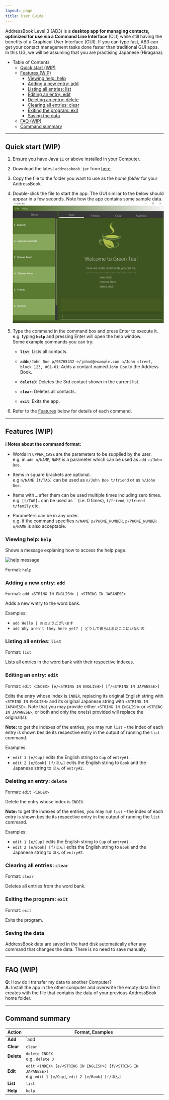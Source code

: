 ```yaml
---
layout: page
title: User Guide
---
```


AddressBook Level 3 (AB3) is a **desktop app for managing contacts, optimized for use via a Command Line Interface** (CLI) while still having the benefits of a Graphical User Interface (GUI). If you can type fast, AB3 can get your contact management tasks done faster than traditional GUI apps. In this UG, we will be assuming that you are practising Japanese (Hiragana).

- Table of Contents
  - [Quick start (WIP)](#quick-start-wip)
  - [Features (WIP)](#features-wip)
    - [Viewing help: help](#viewing-help-help)
    - [Adding a new entry: add](#adding-a-new-entry-add)
    - [Listing all entries: list](#listing-all-entries-list)
    - [Editing an entry: edit](#editing-an-entry-edit)
    - [Deleting an entry: delete](#deleting-an-entry-delete)
    - [Clearing all entries: clear](#clearing-all-entries-clear)
    - [Exiting the program: exit](#exiting-the-program-exit)
    - [Saving the data](#saving-the-data)
  - [FAQ (WIP)](#faq-wip)
  - [Command summary](#command-summary)

---

## Quick start (WIP)

1. Ensure you have Java `11` or above installed in your Computer.

1. Download the latest `addressbook.jar` from [here](https://github.com/se-edu/addressbook-level3/releases).

1. Copy the file to the folder you want to use as the _home folder_ for your AddressBook.

1. Double-click the file to start the app. The GUI similar to the below should appear in a few seconds. Note how the app contains some sample data.<br>
   ![Ui](images/Ui.png)

1. Type the command in the command box and press Enter to execute it. e.g. typing **`help`** and pressing Enter will open the help window.<br>
   Some example commands you can try:

   - **`list`**: Lists all contacts.

   - **`add`**`n/John Doe p/98765432 e/johnd@example.com a/John street, block 123, #01-01`: Adds a contact named `John Doe` to the Address Book.

   - **`delete`**`3`: Deletes the 3rd contact shown in the current list.

   - **`clear`**: Deletes all contacts.

   - **`exit`**: Exits the app.

1. Refer to the [Features](#features) below for details of each command.

---

## Features (WIP)

<div markdown="block" class="alert alert-info">

**:information_source: Notes about the command format:**<br>

- Words in `UPPER_CASE` are the parameters to be supplied by the user.<br>
  e.g. in `add n/NAME`, `NAME` is a parameter which can be used as `add n/John Doe`.

- Items in square brackets are optional.<br>
  e.g `n/NAME [t/TAG]` can be used as `n/John Doe t/friend` or as `n/John Doe`.

- Items with `…`​ after them can be used multiple times including zero times.<br>
  e.g. `[t/TAG]…​` can be used as `` (i.e. 0 times), `t/friend`, `t/friend t/family` etc.

- Parameters can be in any order.<br>
  e.g. if the command specifies `n/NAME p/PHONE_NUMBER`, `p/PHONE_NUMBER n/NAME` is also acceptable.

</div>

### Viewing help: `help`

Shows a message explaning how to access the help page.

![help message](images/helpMessage.png)

Format: `help`

### Adding a new entry: `add`

Format: `add <STRING IN ENGLISH> | <STRING IN JAPANESE>`

Adds a new wntry to the word bank.

Examples:

- `add Hello | おはようございます`
- `add Why aren’t they here yet? | どうして彼らはまだここにいないの`

### Listing all entries: `list`

Format: `list`

Lists all entries in the word bank with their respective indexes.

### Editing an entry: `edit`

Format: `edit <INDEX> [e/<STRING IN ENGLISH>] [f/<STRING IN JAPANESE>]`

Edits the entry whose index is `INDEX`, replacing its original English string with `<STRING IN ENGLISH>` and its original Japanese string with `<STRING IN JAPANESE>`. Note that you may provide either `<STRING IN ENGLISH>` or `<STRING IN JAPANESE>`, or both and only the one(s) provided will replace the original(s).

**Note:** to get the indexes of the entries, you may run `list` - the index of each entry is shown beside its respective entry in the output of running the `list` command.

Examples:

- `edit 1 [e/Cup]` edits the English string to `Cup` of `entry#1`.
- `edit 2 [e/Book] [f/ほん]` edits the English string to `Book` and the Japanese string to `ほん` of `entry#2`.

### Deleting an entry: `delete`

Format: `edit <INDEX>`

Delete the entry whose index is `INDEX`.

**Note:** to get the indexes of the entries, you may run `list` - the index of each entry is shown beside its respective entry in the output of running the `list` command.

Examples:

- `edit 1 [e/Cup]` edits the English string to `Cup` of `entry#1`.
- `edit 2 [e/Book] [f/ほん]` edits the English string to `Book` and the Japanese string to `ほん` of `entry#2`.

### Clearing all entries: `clear`

Format: `clear`

Deletes all entries from the word bank.

### Exiting the program: `exit`

Format: `exit`

Exits the program.

### Saving the data

AddressBook data are saved in the hard disk automatically after any command that changes the data. There is no need to save manually.

---

## FAQ (WIP)

**Q**: How do I transfer my data to another Computer?<br>
**A**: Install the app in the other computer and overwrite the empty data file it creates with the file that contains the data of your previous AddressBook home folder.

---

## Command summary

| Action     | Format, Examples                                                                                                      |
| ---------- | --------------------------------------------------------------------------------------------------------------------- |
| **Add**    | `add <STRING IN ENGLISH> | <STRING IN JAPANESE>` <br> e.g., `add Hello | おはようございます`                          |
| **Clear**  | `clear`                                                                                                               |
| **Delete** | `delete INDEX`<br> e.g., `delete 3`                                                                                   |
| **Edit**   | `edit <INDEX> [e/<STRING IN ENGLISH>] [f/<STRING IN JAPANESE>]`<br> e.g.,`edit 1 [e/Cup]`, `edit 2 [e/Book] [f/ほん]` |
| **List**   | `list`                                                                                                                |
| **Help**   | `help`                                                                                                                |
